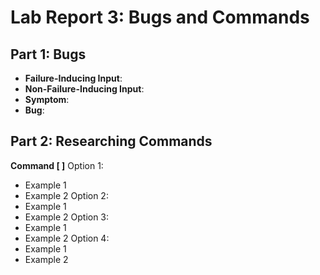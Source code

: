 # Lab Report 3: Bugs and Commands
## Part 1: Bugs
* **Failure-Inducing Input**:
* **Non-Failure-Inducing Input**:
* **Symptom**:
* **Bug**:
## Part 2: Researching Commands
**Command [ ]**
Option 1:
* Example 1
* Example 2
Option 2:
* Example 1
* Example 2
Option 3:
* Example 1
* Example 2
Option 4:
* Example 1
* Example 2
